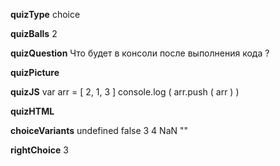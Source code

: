 ____quizType____
choice

____quizBalls____
2

____quizQuestion____
Что будет в консоли после выполнения кода ?

____quizPicture____


____quizJS____
var arr = [ 2, 1, 3 ]
console.log ( arr.push ( arr ) )

____quizHTML____



____choiceVariants____
undefined
false
3
4
NaN
""


____rightChoice____
3
